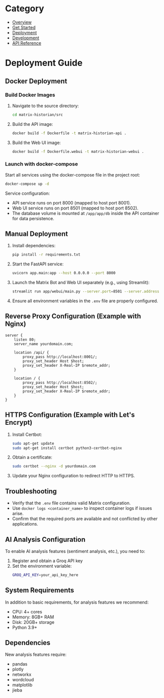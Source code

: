 # Category
* [Overview](./overview.md)
* [Get Started](./get-started.md)
* [Deployment](./deployment.md)
* [Development](./development.md)
* [API Reference](./reference/api-reference.md)

# Deployment Guide

## Docker Deployment

### Build Docker Images

1. Navigate to the source directory:
   ```bash
   cd matrix-historian/src
   ```
2. Build the API image:
   ```bash
   docker build -f Dockerfile -t matrix-historian-api .
   ```
3. Build the Web UI image:
   ```bash
   docker build -f Dockerfile.webui -t matrix-historian-webui .
   ```

### Launch with docker-compose

Start all services using the docker-compose file in the project root:
```bash
docker-compose up -d
```
Service configuration:
- API service runs on port 8000 (mapped to host port 8001).
- Web UI service runs on port 8501 (mapped to host port 8502).
- The database volume is mounted at `/app/app/db` inside the API container for data persistence.

## Manual Deployment

1. Install dependencies:
   ```bash
   pip install -r requirements.txt
   ```
2. Start the FastAPI service:
   ```bash
   uvicorn app.main:app --host 0.0.0.0 --port 8000
   ```
3. Launch the Matrix Bot and Web UI separately (e.g., using Streamlit):
   ```bash
   streamlit run app/webui/main.py --server.port=8501 --server.address=0.0.0.0
   ```
4. Ensure all environment variables in the `.env` file are properly configured.

## Reverse Proxy Configuration (Example with Nginx)

```nginx
server {
    listen 80;
    server_name yourdomain.com;

    location /api/ {
        proxy_pass http://localhost:8001/;
        proxy_set_header Host $host;
        proxy_set_header X-Real-IP $remote_addr;
    }

    location / {
        proxy_pass http://localhost:8502/;
        proxy_set_header Host $host;
        proxy_set_header X-Real-IP $remote_addr;
    }
}
```

## HTTPS Configuration (Example with Let's Encrypt)

1. Install Certbot:
   ```bash
   sudo apt-get update
   sudo apt-get install certbot python3-certbot-nginx
   ```

2. Obtain a certificate:
   ```bash
   sudo certbot --nginx -d yourdomain.com
   ```

3. Update your Nginx configuration to redirect HTTP to HTTPS.

## Troubleshooting

- Verify that the `.env` file contains valid Matrix configuration.
- Use `docker logs <container_name>` to inspect container logs if issues arise.
- Confirm that the required ports are available and not conflicted by other applications.

## AI Analysis Configuration

To enable AI analysis features (sentiment analysis, etc.), you need to:

1. Register and obtain a Groq API key
2. Set the environment variable:
   ```bash
   GROQ_API_KEY=your_api_key_here
   ```

## System Requirements

In addition to basic requirements, for analysis features we recommend:

- CPU: 4+ cores
- Memory: 8GB+ RAM
- Disk: 20GB+ storage
- Python 3.9+

## Dependencies

New analysis features require:
- pandas
- plotly
- networkx
- wordcloud
- matplotlib
- jieba


